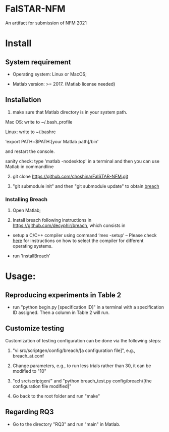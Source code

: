# FalSTAR-NFM
An artifact for submission of NFM 2021


# Install
## System requirement

- Operating system: Linux or MacOS;

- Matlab version: >= 2017. (Matlab license needed)


## Installation
1. make sure that Matlab directory is in your system path.

Mac OS:  write to ~/.bash_profile

Linux:  write to ~/.bashrc

'export PATH=$PATH:[your Matlab path]/bin'

and restart the console.

sanity check: type 'matlab -nodesktop' in a terminal and then you can use Matlab in commandline

2. git clone https://github.com/choshina/FalSTAR-NFM.git

3. "git submodule init" and then "git submodule update" to obtain [breach](https://github.com/decyphir/breach)

### Installing Breach

1. Open Matlab;

2. Install breach following instructions in https://github.com/decyphir/breach, which consists in

- setup a C/C++ compiler using command ’mex -setup’
– Please check [here](https://www.mathworks.com/help/matlab/matlab_external/changing-default-compiler.html) for instructions on how to select the compiler for different operating systems.

- run ’InstallBreach’

# Usage:
## Reproducing experiments in Table 2

- run "python begin.py [specification ID]" in a terminal with a specification ID assigned. Then a column in Table 2 will run. 

## Customize testing

Customization of testing configuration can be done via the following steps:

1. "vi src/scriptgen/config/breach/[a configuration file]", e.g., breach_at.conf 

2. Change parameters, e.g., to run less trials rather than 30, it can be modified to "10"

3. "cd src/scriptgen/" and "python breach_test.py config/breach/[the configuration file modified]"

4. Go back to the root folder and run "make"

## Regarding RQ3

- Go to the directory "RQ3" and run "main" in Matlab. 
